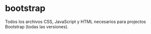 # bootstrap
Todos los archivos CSS, JavaScript y HTML necesarios para projectos Bootstrap (todas las versiones).
